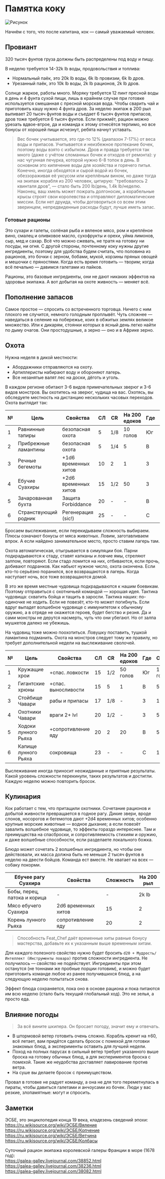 # Памятка коку

![Рисунок](/images/Still_Life_with_Musical_Instruments.jpg)

Начнём с того, что после капитана, кок — самый уважаемый человек.  

## Провиант

320 тысяч фунтов груза должны быть распределены под воду и пищу.  

В неделю требуется 14-32k lb воды, продовольствия и топлива:  
- Нормальный паёк, это 20k lb воды, 6k lb провизии, 6k lb дров.
- Урезанный паёк, это 10k lb воды, 2k lb рационов, 2k lb дров.

Солнце жаркое, работы много. Моряку требуется 12 пинт пресной воды в день и 4 фунта сухой пищи, лишь в крайнем случае при готовке используется смешанная с пресной морская вода. Чтобы сварить чай и приготовить кашу нужно 4 фунта дров. За неделю экипаж в 200 рыл выпивает 20 тысяч фунтов воды и съедает 6 тысяч фунтов припасов, дров тоже требуется 6 тысяч фунтов. Если прижмёт, рацион можно урезать вдвое-втрое, да и команда к этому отнесётся терпимо, но все бонусы от хорошей пищи исчезнут, ребята начнут уставать.  

>Вес бочек учитывается, это где-то 12% (диапазон 7-17%) от веса воды и припасов. Учитывается и неизбежное протекание бочек, поэтому воды взято с избытком. Дров и правда требуется так много (даже с учётом сломанных бочек и отходов от ремонта): у нас чугунная печурка, которой нужно 6-8 топок в день. В основном это кипячение воды для хозяйства и горячего питья. Конечно, иногда обходятся и сырой водой из бочек, обеззораживая её уксусом или креплёным вином, но даже тогда на экипаж корабля из 200 человек, цитирую: "требовалось 2 квинталя дров", — стало быть 200 lb/день, 1.4k lb/неделю. Наконец, ваш хмель может пожрать долгоносик, а корабельные крысы строят свои королевства и отправляют дипломатические миссии. Если нет друида, чтобы договориться со всем этим зверинцем, непредвиденные расходы будут, лучше иметь запас.  

### Готовые рационы

Это сухари и галеты, солёная рыба и вяленое мясо, ром и креплёное вино, смалец и оливковое масло, сухофрукты и орехи, уйма лимонов, сыр, мед и сахар. Всё что можно сжевать, не тратя на готовку ни посуды, ни огня. С другой стороны, почтенному коку нужны другие ингредиенты, поэтому для удобства будем считать, что половина из рационов, это бочки с зерном, бобами, мукой, корзины пряных овощей и мешочки с пряностями. Когда есть время готовить — творим; когда всё печально — давимся галетами из пайков.  

Рационы, это базовые ингредиенты, они не дают никаких эффектов на здоровье экипажа. А вот добытая на охоте живность — меняет всё.  

## Пополнение запасов

Самое простое — спросить со встреченного торговца. Ничего с ним плохого не случится, немного голодным проплывёт. Чуть сложнее — наведаться в селение на побережье, коих в обжитых землях великое множество. Или к дикарям, стоянки которых в ясный день легко найти по дыму очагов. Они простодушные, а зерно — оно и в Африке зерно.  

## Охота

Нужна неделя в дикой местности:  
- Абордажники отправляются на охоту.  
- Артиллеристы набирают воду и обороняют лагерь.  
- Все незанятые валят лес на доски, дёготь и уголь.  

В каждом регионе обитают 3-6 видов примечательных зверюг и 3-6 видов монстров. Вы охотитесь на зверюг, чудища на вас. Охотясь, вы обследуете местность на дистанцию нескольких часовых переходов. Охота выглядит так:  

№  | Цель                         | Свойства               | СЛ  | CR  | На 200 едоков | Где | Сколько
-- | ---------------------------- | ---------------------- | --- | --- | ------------- | --- | -------
1  | Равнинные тапиры             | безопасная охота       | 5   | 1/8 | 10 голов      | Юг  | 100 голов
2  | Прибрежные ламантины         | безопасная охота       | 5   | 1/4 | 5             | В   | 50
3  | Речные бегемоты              | +1d6 временных хитов   | 10  | 2   | 1             | З   | 20
4  | Ебучие Суахиры               | +2d6 временных хитов   | 15  | 1/2 | 50            | З   | 200
5  | Зачарованная бухта           | Защита Forbiddance     | 20  | -   | -             | В   | 1
6  | Странствующий родник         | Регенерация (sic!)     | 25  | -   | -             | С   | 1

Бросаем выслеживание, если перекидываем сложность выбираем. Плюсы означают бонусы от мяса животных. Ловим, заготавливаем впрок. А если найдено занимательное место, просто ставим лагерь там.  

Охота автоматическая, отыгрывается в симуляции боя. Парни подкрадываются к стаду, ставят капканы и ловчие ямы, стреляют залпом, повторяют. Если стадо ломится на них, отбиваются, если прочь, добивают подранков. Как набьют нужное число, охота окончена. Если кто-то серьёзно поранился, все возвращаются в лагерь. Когда наступает ночь, все тоже возвращаются домой.  

В это же время местные чудовища подкрадываются к нашим боевикам. Поэтому отправиться с охотничьей командой — хорошая идея. Тактика чудовища: схватить бойца и тащить в заросли. Тактика наших: по-одиночке не ходить. Если не повезёт, кто-то может погибнуть. Если вдруг выпадет волшебное чудовище с иммунитетом к обычному оружию, а в отряде не окажется героев, будет бегство и резня. Да и сами монстры не дерутся насмерть, чуть что они убегают. Но от залпа мушкетов далеко не убежишь.  

На чудовищ тоже можно поохотиться. Ловушку поставить, тушкой ламантина подманить. Охота на монстров следует тому же правилу, но требует дополнительной недели на выслеживание сволочей.  

№  | Цель                         | Свойства               | СЛ  | CR  | На 200 едоков | Где | Сколько
-- | ---------------------------- | ---------------------- | --- | --- | ------------- | --- | -------
1  | Кружащие хрои                | +спас. ловкости        | 15  | 1/2 | 50 голов      | Юг  | 100 голов
2  | Гигантские хрюны             | +спас. выносливости    | 15  | 5   | 1             | В   | 5
3  | Стойбище Чавари              | рабы и припасы         | 17  | 1/8 | -             | З   | 150
4  | Охотники Чавари              | враги 2+ lvl           | 20  | 1/2 | -             | З   | 50
5  | Ходоки лунного Рьяха         | +сопротивление яду     | 20  | 2   | 20            | В   | 50
6  | Капище лунного Рьяха         | сокровища              | 23  | -   | -             | С   | 1

Выслеживание иногда приносит неожиданные и приятные результаты. Какой уровень сложности перекинули, таких результатов и достигли. Каждую неделю можно повторить бросок.  

## Кулинария

Кок работает с тем, что притащили охотники. Сочетание рационов и добытой живности превращается в годное рагу. Дикие звери, вроде слонов, носорогов и бегемотов дают +2d4 временных хитов; особенно крупные морские животные — водное дыхание; а если повезёт завалить волшебное чудовище, то эффекты гораздо интереснее. Там и преимущества на спасброски, и сопротивляемость стихиям и оружию, и даже волшебные способности, если разделаете локального божка.  

Блюдо может сочетать 2 волшебных ингредиента, но чтобы они действовали, их масса должна быть не меньше 2 тысяч фунтов в неделю на двести бойцов. Команда ест вместе. Не хватает на всех — собаку покорми.  

Ебучее рагу Суахира          | Свойства            | Сложность | На 200 рыл
---------------------------- | ------------------- | --------- | ----------
Бобы, перец, патока и корица | -                   | -         | 2k lb
Мясо ебучего Суахира         | 2d6 временных хитов | 15        | 2
Корень лунного Рьяха         | сопротивление яду   | 20        | 2

>Способность Feat_Chef даёт временные хиты равные бонусу мастерства, добавьте их к указанным выше временным хитам.

Для каждого полезного свойство нужно будет бросить `d20 + Мудрость/Интеллект (Инструменты повара)` против сложности ингредиента. Не получилось — свойство не подействует. Ингредиенты при этом останутся (не тоннами же пробные порции готовим), и можно будет приготовить команде любое из ранее получившихся блюд, а на следующую неделю попытаться снова.  

Эффект блюда сохраняется, пока оно в основе рациона и пока питаются им всю неделю (стало быть текущий глобальный ход). Это не зелья, а просто еда.  

## Влияние погоды

>За всё вините шкипера. Он бросает погоду, значит ему и отвечать.  

- В штормовой ветер готовить очень сложно. Корабль кренит на ±60, всё летает, вам придётся сделать бросок с помехой для готовки знакомых блюд, а эксперименты оставить для лучшей недели.
- Поход на полных парусах в сильный ветер требует указанного выше броска на готовку обычных блюд, а для экспериментов броска с помехой. Такие же неудобства доставляет лавирование против ветра.
- На суше вы делаете бросок с преимуществом.

Провал в готовке не радует команду, а она не для того переметнулась в пираты, чтобы давиться галетами и анчоусами из бочек. Люди у вас резкие, злопамятные: могут и спросить.  

## Заметки

ЭСБЕ, это энциклопедия конца 19 века, кладезень сведений эпохи:  
https://ru.wikisource.org/wiki/ЭСБЕ/Вяление  
https://ru.wikisource.org/wiki/ЭСБЕ/Копчение  
https://ru.wikisource.org/wiki/ЭСБЕ/Ветчина  
https://ru.wikisource.org/wiki/ЭСБЕ/Колбасы  

Суточный рацион экипажа королевской галеры Франции в море (1678 год):  
https://galea-galley.livejournal.com/38852.html  
https://galea-galley.livejournal.com/38236.html  
https://galea-galley.livejournal.com/38082.html  

